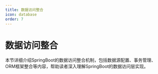 ```yaml
---
title: 数据访问整合
icon: database
order: 7
---
```


# 数据访问整合

本节详细介绍SpringBoot的数据访问整合机制，包括数据源配置、事务管理、ORM框架整合等内容，帮助读者深入理解SpringBoot的数据访问层实现。
